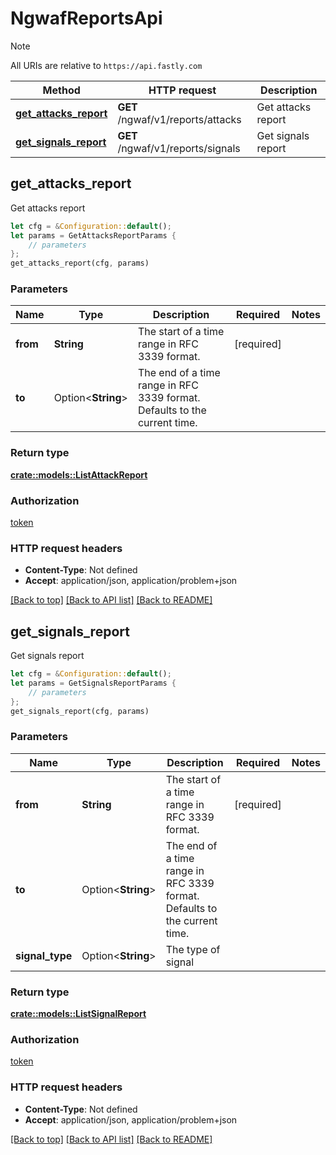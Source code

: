 # NgwafReportsApi

> [!NOTE]
> All URIs are relative to `https://api.fastly.com`

Method | HTTP request | Description
------ | ------------ | -----------
[**get_attacks_report**](NgwafReportsApi.md#get_attacks_report) | **GET** /ngwaf/v1/reports/attacks | Get attacks report
[**get_signals_report**](NgwafReportsApi.md#get_signals_report) | **GET** /ngwaf/v1/reports/signals | Get signals report



## get_attacks_report

Get attacks report

```rust
let cfg = &Configuration::default();
let params = GetAttacksReportParams {
    // parameters
};
get_attacks_report(cfg, params)
```

### Parameters


Name | Type | Description  | Required | Notes
------------- | ------------- | ------------- | ------------- | -------------
**from** | **String** | The start of a time range in RFC 3339 format. | [required] |
**to** | Option\<**String**> | The end of a time range in RFC 3339 format. Defaults to the current time. |  |

### Return type

[**crate::models::ListAttackReport**](ListAttackReport.md)

### Authorization

[token](../README.md#token)

### HTTP request headers

- **Content-Type**: Not defined
- **Accept**: application/json, application/problem+json

[[Back to top]](#) [[Back to API list]](../README.md#documentation-for-api-endpoints) [[Back to README]](../README.md)


## get_signals_report

Get signals report

```rust
let cfg = &Configuration::default();
let params = GetSignalsReportParams {
    // parameters
};
get_signals_report(cfg, params)
```

### Parameters


Name | Type | Description  | Required | Notes
------------- | ------------- | ------------- | ------------- | -------------
**from** | **String** | The start of a time range in RFC 3339 format. | [required] |
**to** | Option\<**String**> | The end of a time range in RFC 3339 format. Defaults to the current time. |  |
**signal_type** | Option\<**String**> | The type of signal |  |

### Return type

[**crate::models::ListSignalReport**](ListSignalReport.md)

### Authorization

[token](../README.md#token)

### HTTP request headers

- **Content-Type**: Not defined
- **Accept**: application/json, application/problem+json

[[Back to top]](#) [[Back to API list]](../README.md#documentation-for-api-endpoints) [[Back to README]](../README.md)


